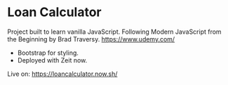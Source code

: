 # Loan Calculator

Project built to learn vanilla JavaScript.
Following Modern JavaScript from the Beginning by Brad Traversy.
https://www.udemy.com/

- Bootstrap for styling.
- Deployed with Zeit now.

Live on: https://loancalculator.now.sh/
